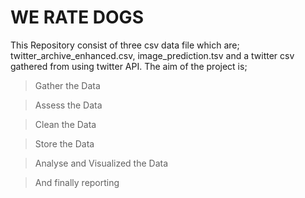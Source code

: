 # WE RATE DOGS
This Repository consist of three csv data file which are;
twitter_archive_enhanced.csv, image_prediction.tsv and a twitter csv gathered from using twitter API.
The aim of the project is;
> Gather the Data

> Assess the Data

>Clean the Data

>Store the Data

> Analyse and Visualized the Data

> And finally reporting
